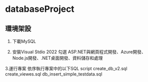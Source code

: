 # databaseProject
## 環境架設
1. 下載MySQL
   
2. 安裝Visual Stdio 2022
   勾選 ASP.NET與網頁程式開發、Azure開發、Node.js開發、.NET桌面開發、資料儲存和處理
   
3.運行專案
  依序執行專案中的以下SQL script
  create_db_v2.sql
  create_viewes.sql
  db_insert_simple_testdata.sql
